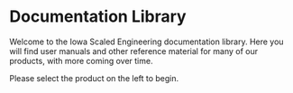 # Documentation Library

Welcome to the Iowa Scaled Engineering documentation library.  Here you will
find user manuals and other reference material for many of our products,
with more coming over time.

Please select the product on the left to begin.
